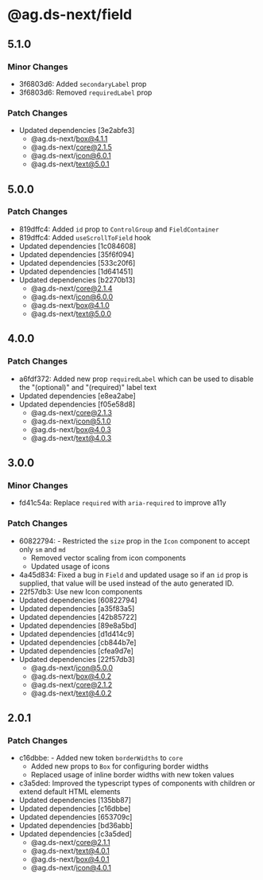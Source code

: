 # @ag.ds-next/field

## 5.1.0

### Minor Changes

- 3f6803d6: Added `secondaryLabel` prop
- 3f6803d6: Removed `requiredLabel` prop

### Patch Changes

- Updated dependencies [3e2abfe3]
  - @ag.ds-next/box@4.1.1
  - @ag.ds-next/core@2.1.5
  - @ag.ds-next/icon@6.0.1
  - @ag.ds-next/text@5.0.1

## 5.0.0

### Patch Changes

- 819dffc4: Added `id` prop to `ControlGroup` and `FieldContainer`
- 819dffc4: Added `useScrollToField` hook
- Updated dependencies [1c084608]
- Updated dependencies [35f6f094]
- Updated dependencies [533c20f6]
- Updated dependencies [1d641451]
- Updated dependencies [b2270b13]
  - @ag.ds-next/core@2.1.4
  - @ag.ds-next/icon@6.0.0
  - @ag.ds-next/box@4.1.0
  - @ag.ds-next/text@5.0.0

## 4.0.0

### Patch Changes

- a6fdf372: Added new prop `requiredLabel` which can be used to disable the "(optional)" and "(required)" label text
- Updated dependencies [e8ea2abe]
- Updated dependencies [f05e58d8]
  - @ag.ds-next/core@2.1.3
  - @ag.ds-next/icon@5.1.0
  - @ag.ds-next/box@4.0.3
  - @ag.ds-next/text@4.0.3

## 3.0.0

### Minor Changes

- fd41c54a: Replace `required` with `aria-required` to improve a11y

### Patch Changes

- 60822794: - Restricted the `size` prop in the `Icon` component to accept only `sm` and `md`
  - Removed vector scaling from icon components
  - Updated usage of icons
- 4a45d834: Fixed a bug in `Field` and updated usage so if an `id` prop is supplied, that value will be used instead of the auto generated ID.
- 22f57db3: Use new Icon components
- Updated dependencies [60822794]
- Updated dependencies [a35f83a5]
- Updated dependencies [42b85722]
- Updated dependencies [89e8a5bd]
- Updated dependencies [d1d414c9]
- Updated dependencies [cb844b7e]
- Updated dependencies [cfea9d7e]
- Updated dependencies [22f57db3]
  - @ag.ds-next/icon@5.0.0
  - @ag.ds-next/box@4.0.2
  - @ag.ds-next/core@2.1.2
  - @ag.ds-next/text@4.0.2

## 2.0.1

### Patch Changes

- c16dbbe: - Added new token `borderWidths` to `core`
  - Added new props to `Box` for configuring border widths
  - Replaced usage of inline border widths with new token values
- c3a5ded: Improved the typescript types of components with children or extend default HTML elements
- Updated dependencies [135bb87]
- Updated dependencies [c16dbbe]
- Updated dependencies [653709c]
- Updated dependencies [bd36abb]
- Updated dependencies [c3a5ded]
  - @ag.ds-next/core@2.1.1
  - @ag.ds-next/text@4.0.1
  - @ag.ds-next/box@4.0.1
  - @ag.ds-next/icon@4.0.1
